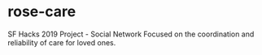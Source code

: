 # rose-care
SF Hacks 2019 Project - Social Network Focused on the coordination and reliability of care for loved ones.
